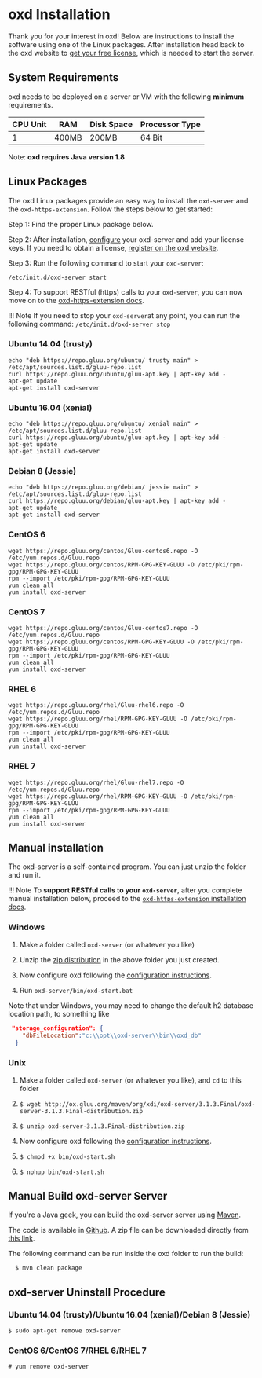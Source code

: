 # oxd Installation 
Thank you for your interest in oxd! Below are instructions to install the software using one of the Linux packages. After installation head back to the oxd website to [get your free license](https://oxd.gluu.org), which is needed to start the server. 

## System Requirements

oxd needs to be deployed on a server or VM with the following **minimum** requirements. 

|CPU Unit  |    RAM     |   Disk Space      | Processor Type |
|----------|------------|-------------------|----------------|
|       1  |    400MB     |   200MB            |  64 Bit        |

Note: **oxd requires Java version 1.8**


## Linux Packages

The oxd Linux packages provide an easy way to install the `oxd-server` and the `oxd-https-extension`. Follow the steps below to get started:

Step 1: Find the proper Linux package below.     

Step 2: After installation, [configure](../configuration/index.md) your oxd-server and add your license keys. If you need to obtain a license, [register on the oxd website](https://oxd.gluu.org).      

Step 3: Run the following command to start your `oxd-server`:             
 
`/etc/init.d/oxd-server start`

Step 4: To support RESTful (https) calls to your `oxd-server`, you can now move on to the [oxd-https-extension docs](../oxd-https/start/index.md).      

!!! Note
    If you need to stop your `oxd-server`at any point, you can run the following command: `/etc/init.d/oxd-server stop` 


### Ubuntu 14.04 (trusty)

```
echo "deb https://repo.gluu.org/ubuntu/ trusty main" > /etc/apt/sources.list.d/gluu-repo.list
curl https://repo.gluu.org/ubuntu/gluu-apt.key | apt-key add -
apt-get update
apt-get install oxd-server
```

### Ubuntu 16.04 (xenial)

```
echo "deb https://repo.gluu.org/ubuntu/ xenial main" > /etc/apt/sources.list.d/gluu-repo.list
curl https://repo.gluu.org/ubuntu/gluu-apt.key | apt-key add -
apt-get update
apt-get install oxd-server
```

### Debian 8 (Jessie)

```
echo "deb https://repo.gluu.org/debian/ jessie main" > /etc/apt/sources.list.d/gluu-repo.list
curl https://repo.gluu.org/debian/gluu-apt.key | apt-key add -
apt-get update
apt-get install oxd-server
```

### CentOS 6

```
wget https://repo.gluu.org/centos/Gluu-centos6.repo -O /etc/yum.repos.d/Gluu.repo
wget https://repo.gluu.org/centos/RPM-GPG-KEY-GLUU -O /etc/pki/rpm-gpg/RPM-GPG-KEY-GLUU
rpm --import /etc/pki/rpm-gpg/RPM-GPG-KEY-GLUU
yum clean all
yum install oxd-server
```

### CentOS 7

```
wget https://repo.gluu.org/centos/Gluu-centos7.repo -O /etc/yum.repos.d/Gluu.repo
wget https://repo.gluu.org/centos/RPM-GPG-KEY-GLUU -O /etc/pki/rpm-gpg/RPM-GPG-KEY-GLUU
rpm --import /etc/pki/rpm-gpg/RPM-GPG-KEY-GLUU
yum clean all
yum install oxd-server
```

### RHEL 6

```
wget https://repo.gluu.org/rhel/Gluu-rhel6.repo -O /etc/yum.repos.d/Gluu.repo
wget https://repo.gluu.org/rhel/RPM-GPG-KEY-GLUU -O /etc/pki/rpm-gpg/RPM-GPG-KEY-GLUU
rpm --import /etc/pki/rpm-gpg/RPM-GPG-KEY-GLUU
yum clean all
yum install oxd-server
```

### RHEL 7

```
wget https://repo.gluu.org/rhel/Gluu-rhel7.repo -O /etc/yum.repos.d/Gluu.repo
wget https://repo.gluu.org/rhel/RPM-GPG-KEY-GLUU -O /etc/pki/rpm-gpg/RPM-GPG-KEY-GLUU
rpm --import /etc/pki/rpm-gpg/RPM-GPG-KEY-GLUU
yum clean all
yum install oxd-server
```


## Manual installation

The oxd-server is a self-contained program. You can just unzip the folder and run it. 

!!! Note 
    To **support RESTful calls to your `oxd-server`**, after you complete manual installation below, proceed to the [`oxd-https-extension` installation docs](../oxd-https/start/index.md#manual-installation). 

### Windows

1. Make a folder called `oxd-server` (or whatever you like)
 
1. Unzip the [zip distribution](http://ox.gluu.org/maven/org/xdi/oxd-server/3.1.3.Final/oxd-server-3.1.3.Final-distribution.zip) in the above folder you just created. 

1. Now configure oxd following the [configuration instructions](../configuration/index.md). 

1. Run `oxd-server/bin/oxd-start.bat`

Note that under Windows, you may need to change the default h2 database location path, to something like
```json
 "storage_configuration": {
    "dbFileLocation":"c:\\opt\\oxd-server\\bin\\oxd_db"
  }
```

### Unix

1. Make a folder called `oxd-server` (or whatever you like), and `cd` to this folder
 
1. `$ wget http://ox.gluu.org/maven/org/xdi/oxd-server/3.1.3.Final/oxd-server-3.1.3.Final-distribution.zip`

1. `$ unzip oxd-server-3.1.3.Final-distribution.zip`

1. Now configure oxd following the [configuration instructions](../configuration/index.md). 

1. `$ chmod +x bin/oxd-start.sh`

1. `$ nohup bin/oxd-start.sh`

## Manual Build oxd-server Server

If you're a Java geek, you can build the oxd-server server using [Maven](http://maven.apache.org).

The code is available in [Github](https://github.com/GluuFederation/oxd). A zip file can be 
downloaded directly from [this link](https://ox.gluu.org/maven/org/xdi/oxd-server/3.1.3.Final/oxd-server-3.1.3.Final-distribution.zip). 

The following command can be run inside the oxd folder to run the build:

```
  $ mvn clean package
```
## oxd-server Uninstall Procedure

### Ubuntu 14.04 (trusty)/Ubuntu 16.04 (xenial)/Debian 8 (Jessie)


```
$ sudo apt-get remove oxd-server
```

### CentOS 6/CentOS 7/RHEL 6/RHEL 7

```
# yum remove oxd-server
```
